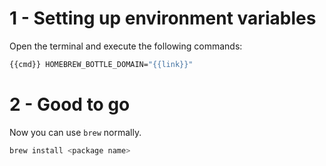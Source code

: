 # 1 - Setting up environment variables
Open the terminal and execute the following commands:

```bash
{{cmd}} HOMEBREW_BOTTLE_DOMAIN="{{link}}"
```

# 2 - Good to go
Now you can use `brew` normally.

```bash
brew install <package name>
```